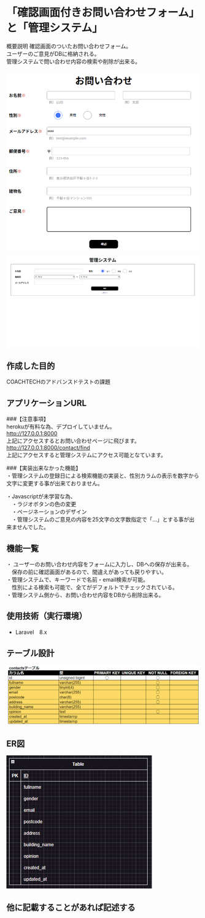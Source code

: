 # 「確認画面付きお問い合わせフォーム」と「管理システム」 

概要説明
確認画面のついたお問い合わせフォーム。  
ユーザーのご意見がDBに格納される。  
管理システムで問い合わせ内容の検索や削除が出来る。  
　　
![picture 3](images/cf1a62e40a01e204f581a88bdfdc4d0efc7261a53015fe84c8a36bda1a5d7ec2.png)  
    
![picture 4](images/926b2a210f679c2179d12db9f80fe7d13ff4ed9d5a1972aa4e3c83cae479072c.png)  

## 作成した目的
COACHTECHのアドバンスドテストの課題

## アプリケーションURL

###【注意事項】  
herokuが有料な為、デプロイしていません。  
http://127.0.0.1:8000  
上記にアクセスするとお問い合わせページに飛びます。  
http://127.0.0.1:8000/contact/find  
上記にアクセスすると管理システムにアクセス可能となています。
  
###【実装出来なかった機能】  
・管理システムの登録日による検索機能の実装と、性別カラムの表示を数字から文字に変更する事が出来ておりません。　　

・Javascriptが未学習な為、  
　・ラジオボタンの色の変更  
　・ページネーションのデザイン  
　・管理システムのご意見の内容を25文字の文字数指定で「…」とする事が出来ませんでした。  

## 機能一覧
・ ユーザーのお問い合わせ内容をフォームに入力し、DBへの保存が出来る。  
　保存の前に確認画面があるので、間違えがあっても戻りやすい。  
・管理システムで、キーワードで名前・email検索が可能。  
　性別による検索も可能で、全てがデフォルトでチェックされている。  
・管理システム側から、お問い合わせ内容をDBから削除出来る。

## 使用技術（実行環境）
- Laravel　8.x

## テーブル設計  
![picture 1](images/81869236b6e792d7dc98e63475a80699a9727edd3eeeb3c72673670b819688bb.png)  



## ER図
![picture 2](images/11240fe9280477b897b8a802a90864c7577e679b4fe25a07ec29bba191d4a9f5.png)  

## 他に記載することがあれば記述する
